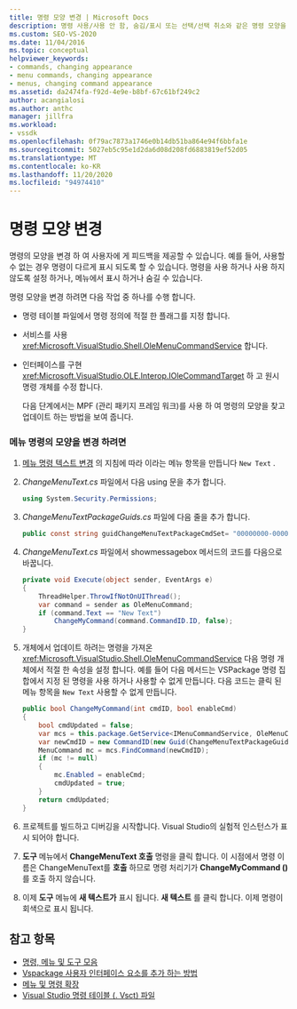 ```yaml
---
title: 명령 모양 변경 | Microsoft Docs
description: 명령 사용/사용 안 함, 숨김/표시 또는 선택/선택 취소와 같은 명령 모양을 변경 하는 피드백을 제공 하는 방법에 대해 알아봅니다.
ms.custom: SEO-VS-2020
ms.date: 11/04/2016
ms.topic: conceptual
helpviewer_keywords:
- commands, changing appearance
- menu commands, changing appearance
- menus, changing command appearance
ms.assetid: da2474fa-f92d-4e9e-b8bf-67c61bf249c2
author: acangialosi
ms.author: anthc
manager: jillfra
ms.workload:
- vssdk
ms.openlocfilehash: 0f79ac7873a1746e0b14db51ba864e94f6bbfa1e
ms.sourcegitcommit: 5027eb5c95e1d2da6d08d208fd6883819ef52d05
ms.translationtype: MT
ms.contentlocale: ko-KR
ms.lasthandoff: 11/20/2020
ms.locfileid: "94974410"
---
```

# <a name="change-the-appearance-of-a-command"></a>명령 모양 변경
명령의 모양을 변경 하 여 사용자에 게 피드백을 제공할 수 있습니다. 예를 들어, 사용할 수 없는 경우 명령이 다르게 표시 되도록 할 수 있습니다. 명령을 사용 하거나 사용 하지 않도록 설정 하거나, 메뉴에서 표시 하거나 숨길 수 있습니다.

명령 모양을 변경 하려면 다음 작업 중 하나를 수행 합니다.

- 명령 테이블 파일에서 명령 정의에 적절 한 플래그를 지정 합니다.

- 서비스를 사용 <xref:Microsoft.VisualStudio.Shell.OleMenuCommandService> 합니다.

- 인터페이스를 구현 <xref:Microsoft.VisualStudio.OLE.Interop.IOleCommandTarget> 하 고 원시 명령 개체를 수정 합니다.

  다음 단계에서는 MPF (관리 패키지 프레임 워크)를 사용 하 여 명령의 모양을 찾고 업데이트 하는 방법을 보여 줍니다.

### <a name="to-change-the-appearance-of-a-menu-command"></a>메뉴 명령의 모양을 변경 하려면

1. [메뉴 명령 텍스트 변경](../extensibility/changing-the-text-of-a-menu-command.md) 의 지침에 따라 이라는 메뉴 항목을 만듭니다 `New Text` .

2. *ChangeMenuText.cs* 파일에서 다음 using 문을 추가 합니다.

    ```csharp
    using System.Security.Permissions;
    ```

3. *ChangeMenuTextPackageGuids.cs* 파일에 다음 줄을 추가 합니다.

    ```csharp
    public const string guidChangeMenuTextPackageCmdSet= "00000000-0000-0000-0000-00000000";  // get the GUID from the .vsct file
    ```

4. *ChangeMenuText.cs* 파일에서 showmessagebox 메서드의 코드를 다음으로 바꿉니다.

    ```csharp
    private void Execute(object sender, EventArgs e)
    {
        ThreadHelper.ThrowIfNotOnUIThread();
        var command = sender as OleMenuCommand;
        if (command.Text == "New Text")
            ChangeMyCommand(command.CommandID.ID, false);
    }
    ```

5. 개체에서 업데이트 하려는 명령을 가져온 <xref:Microsoft.VisualStudio.Shell.OleMenuCommandService> 다음 명령 개체에서 적절 한 속성을 설정 합니다. 예를 들어 다음 메서드는 VSPackage 명령 집합에서 지정 된 명령을 사용 하거나 사용할 수 없게 만듭니다. 다음 코드는 클릭 된 메뉴 항목을 `New Text` 사용할 수 없게 만듭니다.

    ```csharp
    public bool ChangeMyCommand(int cmdID, bool enableCmd)
    {
        bool cmdUpdated = false;
        var mcs = this.package.GetService<IMenuCommandService, OleMenuCommandService>();
        var newCmdID = new CommandID(new Guid(ChangeMenuTextPackageGuids.guidChangeMenuTextPackageCmdSet), cmdID);
        MenuCommand mc = mcs.FindCommand(newCmdID);
        if (mc != null)
        {
            mc.Enabled = enableCmd;
            cmdUpdated = true;
        }
        return cmdUpdated;
    }
    ```

6. 프로젝트를 빌드하고 디버깅을 시작합니다. Visual Studio의 실험적 인스턴스가 표시 되어야 합니다.

7. **도구** 메뉴에서 **ChangeMenuText 호출** 명령을 클릭 합니다. 이 시점에서 명령 이름은 ChangeMenuText를 **호출** 하므로 명령 처리기가 **ChangeMyCommand ()** 를 호출 하지 않습니다.

8. 이제 **도구** 메뉴에 **새 텍스트가** 표시 됩니다. **새 텍스트** 를 클릭 합니다. 이제 명령이 회색으로 표시 됩니다.

## <a name="see-also"></a>참고 항목
- [명령, 메뉴 및 도구 모음](../extensibility/internals/commands-menus-and-toolbars.md)
- [Vspackage 사용자 인터페이스 요소를 추가 하는 방법](../extensibility/internals/how-vspackages-add-user-interface-elements.md)
- [메뉴 및 명령 확장](../extensibility/extending-menus-and-commands.md)
- [Visual Studio 명령 테이블 (. Vsct) 파일](../extensibility/internals/visual-studio-command-table-dot-vsct-files.md)
